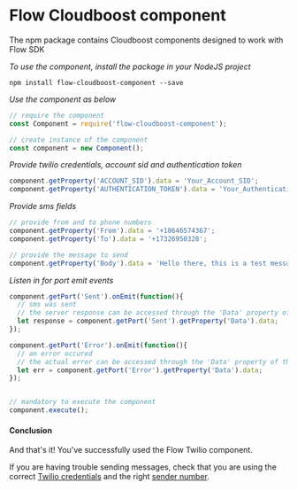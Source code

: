 # Flow Cloudboost component
The npm package contains Cloudboost components designed to work with Flow SDK

*To use the component, install the package in your NodeJS project*

```
npm install flow-cloudboost-component --save
```

*Use the component as below*

```javascript
// require the component
const Component = require('flow-cloudboost-component');

// create instance of the component
const component = new Component();
```

*Provide twilio credentials, account sid and authentication token*

```javascript
component.getProperty('ACCOUNT_SID').data = 'Your_Account_SID';
component.getProperty('AUTHENTICATION_TOKEN').data = 'Your_Authentication_Token';
```

*Provide sms fields*

```javascript
// provide from and to phone numbers
component.getProperty('From').data = '+18646574367';
component.getProperty('To').data = '+17326950328';

// provide the message to send
component.getProperty('Body').data = 'Hello there, this is a test message.';
```

*Listen in for port emit events*
```javascript
component.getPort('Sent').onEmit(function(){
  // sms was sent
  // the server response can be accessed through the 'Data' property of the port
  let response = component.getPort('Sent').getProperty('Data').data;
});

component.getPort('Error').onEmit(function(){
  // an error occured
  // the actual error can be accessed through the 'Data' property of the port
  let err = component.getPort('Error').getProperty('Data').data;
});


// mandatory to execute the component
component.execute();
```

#### Conclusion

And that's it! You've successfully used the Flow Twilio component.

If you are having trouble sending messages, check that you are using the correct [Twilio credentials](https://www.twilio.com/console/) and the right [sender number](https://www.twilio.com/console/phone-numbers/incoming).
